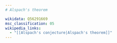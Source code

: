 ```yaml
---
# Alspach's theorem

wikidata: Q56291669
msc_classification: 05
wikipedia_links:
  - "[[Alspach's conjecture|Alspach's theorem]]"
---
```

